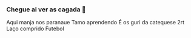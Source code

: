 ### Chegue ai ver as cagada 👋

   Aqui manja nos paranaue 
   Tamo aprendendo
   É os guri da catequese 
   2rt
   Laço comprido
   Futebol
